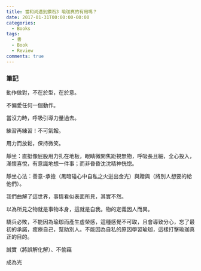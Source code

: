 ```yaml
---
title: 當和尚遇到鑽石3 瑜珈真的有用嗎？
date: 2017-01-31T00:00:00-00:00
categories: 
  - Books
tags: 
  - 書
  - Book
  - Review
comments: true
---
```


### 筆記

動作做對，不在於型，在於意。

不偏愛任何一個動作。

當沒力時，呼吸引導力量過去。

練習再練習！不可氣餒。

用力而放鬆，保持微笑。

靜坐：直挺像屁股用力扎在地板，眼睛微開焦距視無物，呼吸長且細，全心投入，滿懷喜悅，有意識地想一件事；而非昏昏沈沈精神恍惚。

靜坐心法：善意-承擔（黑暗碰心中自私之火迸出金光）與贈與（將別人想要的給他們）。

我們曲解了這世界，事情看似表面所見，其實不然。

以為所見之物就是事物本身，這就是自我。物的定義因人而異。

驕兵必敗，不能因為瑜珈而產生虛榮感，這種感覺不可取，且會導致分心，忘了最初的承諾，癒療自己，幫助別人。不能因為自私的原因學習瑜珈，這樣打擊瑜珈真正的目的。

誠實（將誤解化解）、不偷竊

成為光